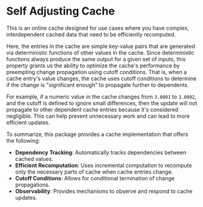 # Self Adjusting Cache

This is an online cache designed for use cases where you have complex, interdependent cached data that need to be efficiently recomputed.

Here, the entries in the cache are simple key-value pairs that are generated via deterministic functions of other values in the cache. Since deterministic functions always produce the same output for a given set of inputs, this property grants us the ability to optimize the cache's performance by preempting change propagation using cutoff conditions. That is, when a cache entry's value changes, the cache uses cutoff conditions to determine if the change is "significant enough" to propagate further to dependents.

For example, if a numeric value in the cache changes from `3.0001` to `3.0002`, and the cutoff is defined to ignore small differences, then the update will not propagate to other dependent cache entries because it's considered negligible. This can help prevent unnecessary work and can lead to more efficient updates.

To summarize, this package provides a cache implementation that offers the following:

- **Dependency Tracking**: Automatically tracks dependencies between cached values.
- **Efficient Recomputation**: Uses incremental computation to recompute only the necessary parts of cache when cache entries change.
- **Cutoff Conditions**: Allows for conditional termination of change propagations.
- **Observability**: Provides mechanisms to observe and respond to cache updates.
